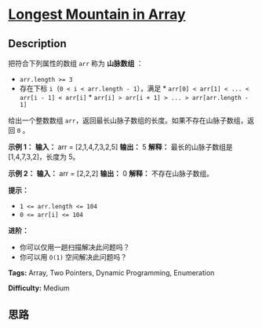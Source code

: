 # [Longest Mountain in Array][title]

## Description

把符合下列属性的数组 `arr` 称为 **山脉数组** ：

  * `arr.length >= 3`
  * 存在下标 `i`（`0 < i < arr.length - 1`），满足     * `arr[0] < arr[1] < ... < arr[i - 1] < arr[i]`    * `arr[i] > arr[i + 1] > ... > arr[arr.length - 1]`

给出一个整数数组 `arr`，返回最长山脉子数组的长度。如果不存在山脉子数组，返回 `0` 。



**示例 1：**
            **输入：** arr = [2,1,4,7,3,2,5]    **输出：** 5    **解释：** 最长的山脉子数组是 [1,4,7,3,2]，长度为 5。    

**示例 2：**
            **输入：** arr = [2,2,2]    **输出：** 0    **解释：** 不存在山脉子数组。    



**提示：**

  * `1 <= arr.length <= 104`
  * `0 <= arr[i] <= 104`



**进阶：**

  * 你可以仅用一趟扫描解决此问题吗？
  * 你可以用 `O(1)` 空间解决此问题吗？


**Tags:** Array, Two Pointers, Dynamic Programming, Enumeration

**Difficulty:** Medium

## 思路

[title]: https://leetcode-cn.com/problems/longest-mountain-in-array
